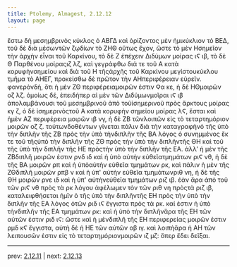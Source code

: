 ```yaml
---
title: Ptolemy, Almagest, 2.12.12
layout: page
---
```


ἔστω δὴ μεσημβρινὸς κύκλος ὁ ΑΒΓΔ καὶ ὁρίζοντος μὲν ἡμικύκλιον τὸ ΒΕΔ, τοῦ δὲ διὰ μέσωντῶν ζῳδίων τὸ ΖΗΘ οὕτως ἔχον, ὥστε τὸ μὲν Ησημεῖον τὴν ἀρχὴν εἶναι τοῦ Καρκίνου, τὸ δὲ Ζ ἐπέχειν Διδύμων μοίρας ιϚ ιβ, τὸ δὲ Θ Παρθένου μοίραςιζ λζ, καὶ γεγράφθω διά τε τοῦ Α κατὰ κορυφὴνσημείου καὶ διὰ τοῦ Η τῆςἀρχῆς τοῦ Καρκίνου μεγίστουκύκλου τμῆμα τὸ ΑΗΕΓ, προκείσθω δὲ πρῶτον τὴν ΑΗπεριφέρειαν εὑρεῖν. φανερὸνδή, ὅτι ἡ μὲν ΖΘ περιφέρειαμοιρῶν ἐστιν Ϙα κε, ἡ δὲ ΗΘμοιρῶν οζ λζ. ὁμοίως δέ, ἐπειδήπερ αἱ μὲν τῶν Διδύμωνμοῖραι ιϚ ιβ ἀπολαμβάνουσι τοῦ μεσημβρινοῦ ἀπὸ τοῦἰσημερινοῦ πρὸς ἄρκτους μοίρας κγ ζ, ὁ δὲ ἰσημερινὸςτοῦ Α κατὰ κορυφὴν σημείου μοίρας λϚ, ἔσται καὶ ἡμὲν ΑΖ περιφέρεια μοιρῶν ιβ νγ, ἡ δὲ ΖΒ τῶνλοιπῶν εἰς τὸ τεταρτημόριον μοιρῶν οζ ζ. τούτωνδοθέντων γίνεται πάλιν διὰ τὴν καταγραφὴνὁ τῆς ὑπὸ τὴν διπλῆν τῆς ΖΒ πρὸς τὴν ὑπὸ τὴνδιπλῆν τῆς ΒΑ λόγος ὁ συνημμένος ἔκ τε τοῦ τῆςὑπὸ τὴν διπλῆν τῆς ΖΘ πρὸς τὴν ὑπὸ τὴν διπλῆντῆς ΘΗ καὶ τοῦ τῆς ὑπὸ τὴν διπλῆν τῆς ΗΕ πρὸςτὴν ὑπὸ τὴν διπλῆν τῆς ΕΑ. ἀλλ' ἡ μὲν τῆς ΖΒδιπλῆ μοιρῶν ἐστιν ρνδ ιδ καὶ ἡ ὑπὸ αὐτὴν εὐθεῖατμημάτων ριϚ νθ, ἡ δὲ τῆς ΒΑ μοιρῶν ρπ καὶ ἡ ὑπὸαὐτὴν εὐθεῖα τμημάτων ρκ, καὶ πάλιν ἡ μὲν τῆς ΖΘδιπλῆ μοιρῶν ρπβ ν καὶ ἡ ὑπ' αὐτὴν εὐθεῖα τμημάτωνριθ νη, ἡ δὲ τῆς ΘΗ μοιρῶν ρνε ιδ καὶ ἡ ὑπ' αὐτὴνεὐθεῖα τμημάτων ριζ ιβ. ἐὰν ἄρα ἀπὸ τοῦ τῶν ριϚ νθ πρὸς τὰ ρκ λόγου ἀφέλωμεν τὸν τῶν ριθ νη πρὸςτὰ ριζ ιβ, καταλειφθήσεται ἡμῖν ὁ τῆς ὑπὸ τὴν διπλῆντῆς ΕΗ πρὸς τὴν ὑπὸ τὴν διπλῆν τῆς ΕΑ λόγος ὁτῶν ριδ ιϚ ἔγγιστα πρὸς τὰ ρκ. καί ἐστιν ἡ ὑπὸ τὴνδιπλῆν τῆς ΕΑ τμημάτων ρκ: καὶ ἡ ὑπὸ τὴν διπλῆνἄρα τῆς ΕΗ τῶν αὐτῶν ἐστιν ριδ ιϚ: ὥστε καὶ ἡ μὲνδιπλῆ τῆς ΕΗ περιφερείας μοιρῶν ἐστιν ρμδ κϚ ἔγγιστα, αὐτὴ δὲ ἡ ΗΕ τῶν αὐτῶν οβ ιγ. καὶ λοιπὴἄρα ἡ ΑΗ τῶν λειπουσῶν ἐστιν εἰς τὸ τεταρτημόριονμοιρῶν ιζ μζ: ὅπερ ἔδει δεῖξαι.

---

prev: [2.12.11](../2.12.11/) | next: [2.12.13](../2.12.13/)

